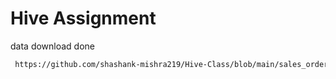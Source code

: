# Hive Assignment

data download done
```bash
 https://github.com/shashank-mishra219/Hive-Class/blob/main/sales_order_data.csv
 ```

